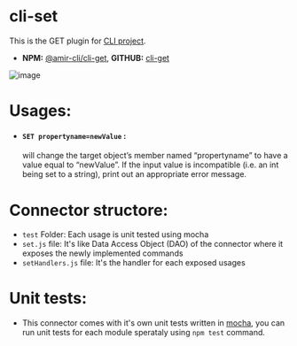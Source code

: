# cli-set
This is the GET plugin for [CLI project](https://github.com/Amir-61/cli).

- **NPM:** [@amir-cli/cli-get](https://www.npmjs.com/package/@amir-cli/cli-set), **GITHUB:** [cli-get](https://github.com/Amir-61/cli-set)

![image](https://user-images.githubusercontent.com/10672146/168502071-85fe7815-63ed-4f14-b4ee-8168d8d4f8e0.png)


# Usages:
 - #### `SET propertyname=newValue` :
    will change the target object’s member named “propertyname” to have a value equal to “newValue”. If the input value is incompatible (i.e. an int being set to a string), print out an appropriate error message.


# Connector structore:
- `test` Folder: Each usage is unit tested using mocha
- `set.js` file: It's like Data Access Object (DAO) of the connector where it exposes the newly implemented commands
- `setHandlers.js` file: It's the handler for each exposed usages

# Unit tests:
- This connector comes with it's own unit tests written in [mocha](https://mochajs.org/), you can run unit tests for each module sperataly using `npm test` command.
